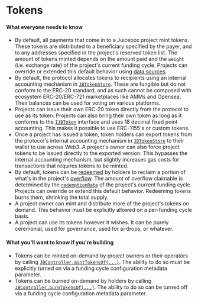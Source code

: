 # Tokens

#### What everyone needs to know

* By default, all payments that come in to a Juicebox project mint tokens. These tokens are distributed to a beneficiary specified by the payer, and to any addresses specified in the project's reserved token list. The amount of tokens minted depends on the amount paid and the `weight` (i.e. exchange rate) of the project's current funding cycle. Projects can override or extended this default behavior using [data sources](/dev/learn/glossary/data-source.md).
* By default, the protocol allocates tokens to recipients using an internal accounting mechanism in [`JBTokenStore`](/dev/api/contracts/jbtokenstore/README.md). These are fungible but do not conform to the ERC-20 standard, and as such cannot be composed with ecosystem ERC-20/ERC-721 marketplaces like AMMs and Opensea. Their balances can be used for voting on various platforms.
* Projects can issue their own ERC-20 token directly from the protocol to use as its token. Projects can also bring their own token as long as it conforms to the [`IJBToken`](/dev/api/interfaces/ijbtoken.md) interface and uses 18 decimal fixed point accounting. This makes it possible to use ERC-1155's or custom tokens.
* Once a project has issued a token, token holders can export tokens from the protocol's internal accounting mechanism in [`JBTokenStore`](/dev/api/contracts/jbtokenstore/README.md) to their wallet to use across Web3. A project's owner can also force project tokens to be issued directly to the exported version. This bypasses the internal accounting mechanism, but slightly increases gas costs for transactions that requires tokens to be minted.
* By default, tokens can be [redeemed](/dev/learn/glossary/redemption-rate.md) by holders to reclaim a portion of what's in the project's [overflow](/dev/learn/glossary/overflow.md). The amount of overflow claimable is determined by the [`redemptionRate`](/dev/learn/glossary/redemption-rate.md) of the project's current funding cycle. Projects can override or extend this default behavior. Redeeming tokens burns them, shrinking the total supply.
* A project owner can mint and distribute more of the project's tokens on demand. This behavior must be explicitly allowed on a per-funding cycle basis.
* A project can use its tokens however it wishes. It can be purely ceremonial, used for governance, used for airdrops, or whatever.

#### What you'll want to know if you're building

* Tokens can be minted on-demand by project owners or their operators by calling [`JBController.mintTokensOf(...)`](/dev/api/contracts/or-controllers/jbcontroller/write/minttokensof.md). The ability to do so must be explicitly turned on via a funding cycle configuration metadata parameter.
* Tokens can be burned on-demand by holders by calling [`JBController.burnTokensOf(...)`](/dev/api/contracts/or-controllers/jbcontroller/write/burntokensof.md). The ability to do so can be turned off via a funding cycle configuration metadata parameter.
